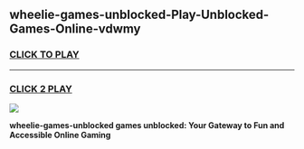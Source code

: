 
## wheelie-games-unblocked-Play-Unblocked-Games-Online-vdwmy
<h3>
<a href="https://premium76.site?title=wheelie-games-unblocked&ref=25A">CLICK TO PLAY</a></h3>
<hr>

<h3>
<a href="https://premium76.site?title=wheelie-games-unblocked&ref=25A">CLICK 2 PLAY</a>
  
</h3>

<a href="https://premium76.site?title=wheelie-games-unblocked&ref=25A"><img src="https://clearcache.store/games.png"></a>


**wheelie-games-unblocked games unblocked: Your Gateway to Fun and Accessible Online Gaming**
